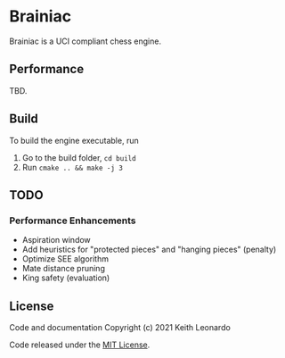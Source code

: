 # Brainiac

Brainiac is a UCI compliant chess engine.

## Performance

TBD.

## Build

To build the engine executable, run

1. Go to the build folder, `cd build`
2. Run `cmake .. && make -j 3`

## TODO

### Performance Enhancements

- Aspiration window
- Add heuristics for "protected pieces" and "hanging pieces" (penalty)
- Optimize SEE algorithm
- Mate distance pruning
- King safety (evaluation)

## License

Code and documentation Copyright (c) 2021 Keith Leonardo

Code released under the [MIT License](https://choosealicense.com/licenses/mit/).
